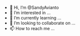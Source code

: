 - 👋 Hi, I’m @SandyAvianto
- 👀 I’m interested in ...
- 🌱 I’m currently learning ...
- 💞️ I’m looking to collaborate on ...
- 📫 How to reach me ...

<!---
SandyAvianto/SandyAvianto is a ✨ special ✨ repository because its `README.md` (this file) appears on your GitHub profile.
You can click the Preview link to take a look at your changes.
--->
